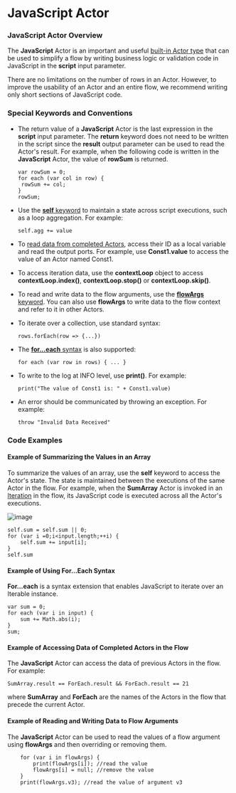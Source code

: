 # JavaScript Actor

### JavaScript Actor Overview

The **JavaScript** Actor is an important and useful [built-in Actor type](04_built_in_actor_types.md) that can be used to simplify a flow by writing business logic or validation code in JavaScript in the **script** input parameter.

There are no limitations on the number of rows in an Actor. However, to improve the usability of an Actor and an entire flow, we recommend writing only short sections of JavaScript code.


### Special Keywords and Conventions

- The return value of a **JavaScript** Actor is the last expression in the **script** input parameter. The **return** keyword does not need to be written in the script since the **result** output parameter can be used to read the Actor's result. For example, when the following code is written in the **JavaScript** Actor, the value of **rowSum** is returned. 

  ```
  var rowSum = 0;
  for each (var col in row) { 
   rowSum += col;
  }
  rowSum;
  ```

- Use the [**self** keyword](08_javascript_actor.md#example-of-how-to-sum-the-values-of-an-array) to maintain a state across script executions, such as a loop aggregation. For example: 

  ``` self.agg += value ```

- To [read data from completed Actors](08_javascript_actor.md#example-of-how-to-access-data-of-completed-actors-in-the-flow), access their ID as a local variable and read the output ports. For example, use **Const1.value** to access the value of an Actor named Const1.

- To access iteration data, use the **contextLoop** object to access **contextLoop.index()**, **contextLoop.stop()** or **contextLoop.skip()**.

- To read and write data to the flow arguments, use the [**flowArgs** keyword](08_javascript_actor.md#example-of-how-to-read-and-write-data-to-the-flow-arguments). You can also use **flowArgs** to write data to the flow context and refer to it in other Actors.

- To iterate over a collection, use standard syntax: 

  ``` rows.forEach(row => {...}) ```

- The [**for...each** syntax](08_javascript_actor.md#example-of-how-to-use-foreach-syntax) is also supported: 

  ``` for each (var row in rows) { ... } ```

- To write to the log at INFO level, use **print()**. For example:

  ``` print("The value of Const1 is: " + Const1.value) ```

- An error should be communicated by throwing an exception. For example: 

  ``` throw "Invalid Data Received" ```

### Code Examples

#### **Example of Summarizing the Values in an Array**

To summarize the values of an array, use the **self** keyword to access the Actor's state. The state is maintained between the executions of the same Actor in the flow. For example, when the **SumArray** Actor is invoked in an [Iteration](21_iterations.md) in the flow, its JavaScript code is executed across all the Actor's executions.

![image](/images/99_08_01.PNG)

```  
self.sum = self.sum || 0;
for (var i =0;i<input.length;++i) {
    self.sum += input[i];
}
self.sum
```

#### **Example of Using For...Each Syntax**

**For...each** is a syntax extension that enables JavaScript to iterate over an Iterable instance.

```
var sum = 0;
for each (var i in input) {
    sum += Math.abs(i);
}
sum;
```

#### **Example of Accessing Data of Completed Actors in the Flow**

The **JavaScript** Actor can access the data of previous Actors in the flow. For example:

 ```SumArray.result == ForEach.result && ForEach.result == 21 ```

where **SumArray** and **ForEach** are the names of the Actors in the flow that precede the current Actor.

#### **Example of Reading and Writing Data to Flow Arguments**

The **JavaScript** Actor can be used to read the values of a flow argument using **flowArgs** and then overriding or removing them.

```
    for (var i in flowArgs) {
        print(flowArgs[i]); //read the value
        flowArgs[i] = null; //remove the value
    }
    print(flowArgs.v3); //read the value of argument v3
```
